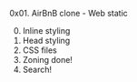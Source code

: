 
0x01. AirBnB clone - Web static

0. Inline styling
1. Head styling
2. CSS files
3. Zoning done!
4. Search!
